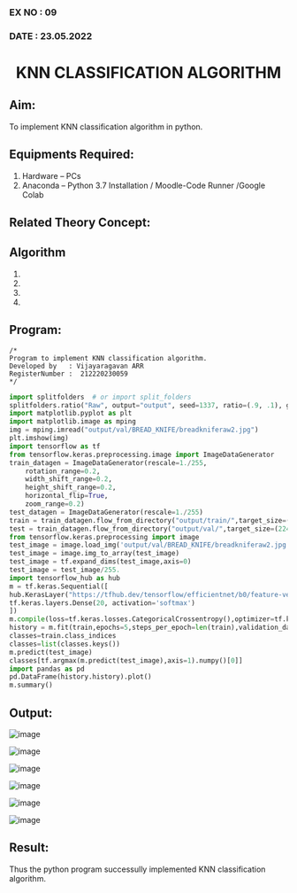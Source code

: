 ### EX NO : 09
### DATE  : 23.05.2022
# <p align="center"> KNN CLASSIFICATION ALGORITHM </p>
## Aim:
   To implement KNN classification algorithm in python.
## Equipments Required:
1. Hardware – PCs
2. Anaconda – Python 3.7 Installation / Moodle-Code Runner /Google Colab

## Related Theory Concept:

## Algorithm
1.
2.
3.
4.

## Program:
```
/*
Program to implement KNN classification algorithm.
Developed by   : Vijayaragavan ARR
RegisterNumber :  212220230059
*/
```
```python
import splitfolders  # or import split_folders
splitfolders.ratio("Raw", output="output", seed=1337, ratio=(.9, .1), group_prefix=None) # default values
import matplotlib.pyplot as plt
import matplotlib.image as mping
img = mping.imread("output/val/BREAD_KNIFE/breadkniferaw2.jpg")
plt.imshow(img)
import tensorflow as tf
from tensorflow.keras.preprocessing.image import ImageDataGenerator
train_datagen = ImageDataGenerator(rescale=1./255,
    rotation_range=0.2,
    width_shift_range=0.2,
    height_shift_range=0.2,
    horizontal_flip=True,
    zoom_range=0.2)
test_datagen = ImageDataGenerator(rescale=1./255)
train = train_datagen.flow_from_directory("output/train/",target_size=(224,224),seed=42,batch_size=32,class_mode="categorical")
test = train_datagen.flow_from_directory("output/val/",target_size=(224,224),seed=42,batch_size=32,class_mode="categorical")
from tensorflow.keras.preprocessing import image
test_image = image.load_img('output/val/BREAD_KNIFE/breadkniferaw2.jpg', target_size=(224,224))
test_image = image.img_to_array(test_image)
test_image = tf.expand_dims(test_image,axis=0)
test_image = test_image/255.
import tensorflow_hub as hub
m = tf.keras.Sequential([
hub.KerasLayer("https://tfhub.dev/tensorflow/efficientnet/b0/feature-vector/1"),
tf.keras.layers.Dense(20, activation='softmax')
])
m.compile(loss=tf.keras.losses.CategoricalCrossentropy(),optimizer=tf.keras.optimizers.Adam(),metrics=["accuracy"])
history = m.fit(train,epochs=5,steps_per_epoch=len(train),validation_data=test,validation_steps=len(test))
classes=train.class_indices
classes=list(classes.keys())
m.predict(test_image)
classes[tf.argmax(m.predict(test_image),axis=1).numpy()[0]]
import pandas as pd
pd.DataFrame(history.history).plot()
m.summary()

```
## Output:

![image](https://user-images.githubusercontent.com/74660507/169310428-cf241697-9655-4dbe-8558-d7fdb641cc84.png)

![image](https://user-images.githubusercontent.com/74660507/169310545-ab9cde07-95fa-4ef9-83c6-5426f23631d5.png)

![image](https://user-images.githubusercontent.com/74660507/169310600-85855370-9648-4790-b384-c58e2e2c2430.png)

![image](https://user-images.githubusercontent.com/74660507/169310688-d9b7eb76-9d67-4b14-888d-0b623d3d1496.png)

![image](https://user-images.githubusercontent.com/74660507/169310772-23759a09-e856-4a29-a3f7-6a760ad1fc5c.png)

![image](https://user-images.githubusercontent.com/74660507/169310866-32449759-2e34-4015-9851-6e39bf3b3c37.png)

## Result:
Thus the python program successully implemented KNN classification algorithm.
